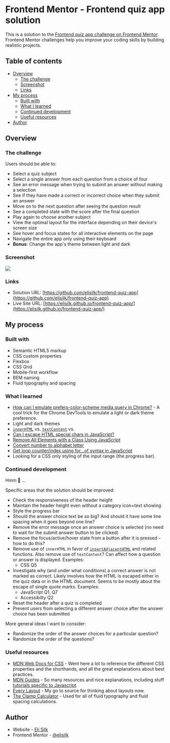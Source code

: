 # Frontend Mentor - Frontend quiz app solution

This is a solution to the [Frontend quiz app challenge on Frontend Mentor](https://www.frontendmentor.io/challenges/frontend-quiz-app-BE7xkzXQnU). Frontend Mentor challenges help you improve your coding skills by building realistic projects.

## Table of contents

- [Overview](#overview)
  - [The challenge](#the-challenge)
  - [Screenshot](#screenshot)
  - [Links](#links)
- [My process](#my-process)
  - [Built with](#built-with)
  - [What I learned](#what-i-learned)
  - [Continued development](#continued-development)
  - [Useful resources](#useful-resources)
- [Author](#author)

## Overview

### The challenge

Users should be able to:

- Select a quiz subject
- Select a single answer from each question from a choice of four
- See an error message when trying to submit an answer without making a selection
- See if they have made a correct or incorrect choice when they submit an answer
- Move on to the next question after seeing the question result
- See a completed state with the score after the final question
- Play again to choose another subject
- View the optimal layout for the interface depending on their device's screen size
- See hover and focus states for all interactive elements on the page
- Navigate the entire app only using their keyboard
- **Bonus**: Change the app's theme between light and dark

### Screenshot

![](./screenshot.jpg)

### Links

- Solution URL: [https://github.com/elisilk/frontend-quiz-app](https://github.com/elisilk/frontend-quiz-app)
- Live Site URL: [https://elisilk.github.io/frontend-quiz-app/](https://elisilk.github.io/frontend-quiz-app/)

## My process

### Built with

- Semantic HTML5 markup
- CSS custom properties
- Flexbox
- CSS Grid
- Mobile-first workflow
- BEM naming
- Fluid typography and spacing

### What I learned

- [How can I emulate prefers-color-scheme media query in Chrome?](https://stackoverflow.com/questions/57606960/how-can-i-emulate-prefers-color-scheme-media-query-in-chrome) - A cool trick for the Chrome DevTools to emulate a light or dark theme preference.
- Light and dark themes
- [`innerHTML`](https://developer.mozilla.org/en-US/docs/Web/API/Element/innerHTML) vs. [`textContent`](https://developer.mozilla.org/en-US/docs/Web/API/Node/textContent) vs.
- [Can I escape HTML special chars in JavaScript?](https://stackoverflow.com/questions/6234773/can-i-escape-html-special-chars-in-javascript/6234804#6234804)
- [Remove All Elements with a Class Using JavaScript](https://stackabuse.com/bytes/remove-all-elements-with-a-class-using-javascript/)
- [Convert number to alphabet letter](https://stackoverflow.com/questions/36129721/convert-number-to-alphabet-letter)
- [Get loop counter/index using for…of syntax in JavaScript](https://stackoverflow.com/questions/10179815/get-loop-counter-index-using-for-of-syntax-in-javascript)
- Looking for a CSS only styling of the input range (the progress bar).

### Continued development

Hmm 🤔 ...

Specific areas that the solution should be improved:

- Check the responsiveness of the header height
- Maintain the header height even without a category icon+text showing
- Style the progress bar
- Should the answer choice text be so big? And should it have some line spacing when it goes beyond one line?
- Remove the error message once an answer choice is selected (no need to wait for the submit answer button to be clicked)
- Remove the focus/active/hover state from a button after it is pressed - how to do this?
- Remove use of `innerHTML` in favor of [`insertAdjacentHTML`](https://developer.mozilla.org/en-US/docs/Web/API/Element/insertAdjacentHTML) and related functions. Also remove use of `textContent`? Can affect how a question or answer is displayed. Examples:
  - CSS Q5
- Investigate why (and under what conditions) a correct answer is not marked as correct. Likely involves how the HTML is escaped either in the quiz data or in the HTML document. Seems to be mostly about the escape of single quote marks. Examples:
  - JavaScript Q1, Q7
  - Accessibilty Q2
- Reset the header after a quiz is completed
- Prevent users from selecting a different answer choice after the answer choice has been submitted

More general ideas I want to consider:

- Randomize the order of the answer choices for a particular question?
- Randomize the order of the questions?

### Useful resources

- [MDN Web Docs for CSS](https://developer.mozilla.org/en-US/docs/Web/CSS) - Went here a lot to reference the different CSS properties and the shorthands, and all the great explanations about best practices.
- [MDN Guides](https://developer.mozilla.org/en-US/docs/Learn) - So many resources and nice explanations, including stuff [tutorials specific to Javascript](https://developer.mozilla.org/en-US/docs/Web/JavaScript/Guide).
- [Every Layout](https://every-layout.dev/) - My go to source for thinking about layouts now.
- [The Clamp Calculator](https://royalfig.github.io/fluid-typography-calculator/) - Used for all of fluid typography and fluid spacing calculations.

## Author

- Website - [Eli Silk](https://github.com/elisilk)
- Frontend Mentor - [@elisilk](https://www.frontendmentor.io/profile/elisilk)
